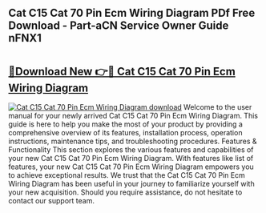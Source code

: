 ## Cat C15 Cat 70 Pin Ecm Wiring Diagram PDf Free Download - Part-aCN Service Owner Guide nFNX1

# <h2><a href="http://dfmo7k.blite.top/?on=Cat+C15+Cat+70+Pin+Ecm+Wiring+Diagram">🔗Download New 👉🔴 Cat C15 Cat 70 Pin Ecm Wiring Diagram</a></h2>

[![Cat C15 Cat 70 Pin Ecm Wiring Diagram download](https://i.imgur.com/lujVjoI.png)](http://dfmo7k.blite.top/?on=Cat+C15+Cat+70+Pin+Ecm+Wiring+Diagram)
Welcome to the user manual for your newly arrived Cat C15 Cat 70 Pin Ecm Wiring Diagram. This guide is here to help you make the most of your product by providing a comprehensive overview of its features, installation process, operation instructions, maintenance tips, and troubleshooting procedures. Features & Functionality This section explores the various features and capabilities of your new Cat C15 Cat 70 Pin Ecm Wiring Diagram. With features like list of features, your new Cat C15 Cat 70 Pin Ecm Wiring Diagram empowers you to achieve exceptional results. We trust that the Cat C15 Cat 70 Pin Ecm Wiring Diagram has been useful in your journey to familiarize yourself with your new acquisition. Should you require assistance, do not hesitate to contact our support team.
